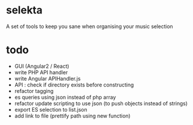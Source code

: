 # selekta
A set of tools to keep you sane when organising your music selection

# todo
- GUI (Angular2 / React)
- write PHP API handler
- write Angular APIHandler.js
- API : check if directory exists before constructing
- refactor tagging
- es queries using json instead of php array
- refactor update scripting to use json (to push objects instead of strings)
- export ES selection to list.json
- add link to file (prettify path using new function)

